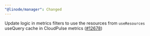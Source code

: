 ```yaml
---
"@linode/manager": Changed
---
```


Update logic in metrics filters to use the resources from `useResources` useQuery cache in CloudPulse metrics ([#12678](https://github.com/linode/manager/pull/12678))
